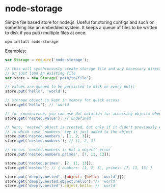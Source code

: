 node-storage
============

Simple file based store for node.js.
Useful for storing configs and such on something like an embedded system. 
It keeps a queue of files to be written to disk if you put() multiple files at once. 

```
npm install node-storage
```

Examples:

```js
var Storage = require('node-storage');

// this will synchronously create storage file and any necessary directories
// or just load an existing file
var store = new Storage('path/to/file');

// values are queued to be persisted to disk on every put()
store.put('hello', 'world');

// storage object is kept in memory for quick access
store.get('hello'); // 'world'

// for convenience, you can use dot notation for accessing objects when doing get/put
store.get('nested.value'); // undefined

// here, 'nested' object is created, but only if it didn't previously exist,
// in which case 'numbers' key is just added to the object
store.put('nested.numbers', [1, 2, 3]); 
store.get('nested.numbers'); // [1, 2, 3]

// throws 'nested.numbers is not a object' error
store.put('nested.numbers.primes', [7, 11, 13]);

store.put('nested.primes', [7, 11, 13]);
store.get('nested'); // { numbers: [1, 2, 3], primes: [7, 11, 13] }

store.put('deeply.nested', {object: {hello: 'world'}});
store.get('deeply.nested.object.hello'); // 'world'
store.get('deeply.nested').object.hello; // 'world'
```